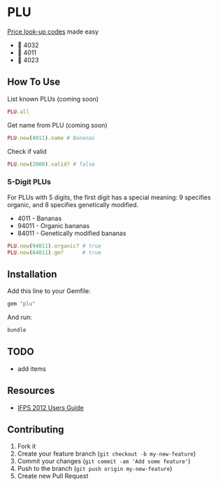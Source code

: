 # PLU

[Price look-up codes](http://en.wikipedia.org/wiki/Price_look-up_code) made easy

- :watermelon: 4032
- :banana: 4011
- :grapes: 4023

## How To Use

List known PLUs (coming soon)

```ruby
PLU.all
```

Get name from PLU (coming soon)

```ruby
PLU.new(4011).name # Bananas
```

Check if valid

```ruby
PLU.new(2000).valid? # false
```

### 5-Digit PLUs

For PLUs with 5 digits, the first digit has a special meaning: 9 specifies organic, and 8 specifies genetically modified.

- 4011 - Bananas
- 94011 - Organic bananas
- 84011 - Genetically modified bananas

```ruby
PLU.new(94011).organic? # true
PLU.new(84011).gm?      # true
```

## Installation

Add this line to your Gemfile:

```ruby
gem "plu"
```

And run:

```sh
bundle
```

## TODO

- add items

## Resources

- [IFPS 2012 Users Guide](http://www.plucodes.com/docs/Users_Guide_July_2012_FINAL.pdf)

## Contributing

1. Fork it
2. Create your feature branch (`git checkout -b my-new-feature`)
3. Commit your changes (`git commit -am 'Add some feature'`)
4. Push to the branch (`git push origin my-new-feature`)
5. Create new Pull Request
